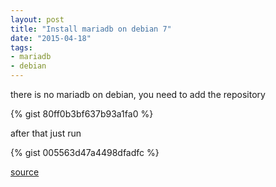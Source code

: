 ```yaml
---
layout: post
title: "Install mariadb on debian 7"
date: "2015-04-18"
tags:
- mariadb
- debian
---
```


there is no mariadb on debian, you need to add the repository


{% gist 80ff0b3bf637b93a1fa0 %}

after that just run


{% gist 005563d47a4498dfadfc %}


[source](https://downloads.mariadb.org/mariadb/repositories/#mirror=edatel&distro=Debian&distro_release=wheezy--wheezy&version=10.0)
